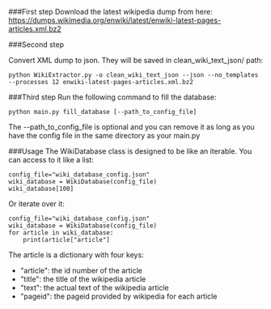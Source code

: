 
###First step
Download the latest wikipedia dump from here:
https://dumps.wikimedia.org/enwiki/latest/enwiki-latest-pages-articles.xml.bz2

###Second step

Convert XML dump to json. They will be saved in clean_wiki_text_json/ path:
```
python WikiExtractor.py -o clean_wiki_text_json --json --no_templates --processes 12 enwiki-latest-pages-articles.xml.bz2
```

###Third step
Run the following command to fill the database:
```
python main.py fill_database [--path_to_config_file]
```
The --path_to_config_file is optional and you can remove it as long as you have the config file in the same directory as your main.py


###Usage
The WikiDatabase class is designed to be like an iterable. You can access to it like a list:
```
config_file="wiki_database_config.json"
wiki_database = WikiDatabase(config_file)
wiki_database[100]
```
Or iterate over it:

```
config_file="wiki_database_config.json"
wiki_database = WikiDatabase(config_file)
for article in wiki_database:
    print(article["article"]
```

The article is a dictionary with four keys:
- "article": the id number of the article
- "title": the title of the wikipedia article
- "text": the actual text of the wikipedia article
- "pageid": the pageid provided by wikipedia for each article